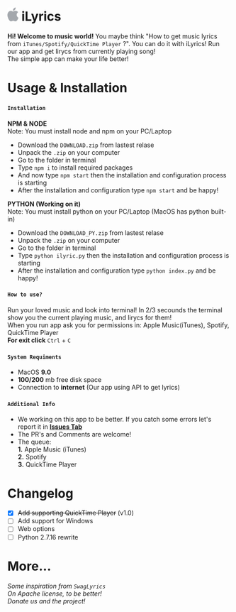 # <img src="./resources/apple.png" width="25" ></img>         iLyrics
**Hi! Welcome to music world!**
You maybe think "How to get music lyrics from `iTunes/Spotify/QuickTime Player` ?". You can do it with iLyrics! Run our app and get lirycs from currently playing song!<br>
The simple app can make your life better!

# Usage & Installation

#### **`Installation`**

**NPM & NODE**<br>
Note: You must install node and npm on your PC/Laptop
- Download the `DOWNLOAD.zip` from lastest relase
- Unpack the `.zip` on your computer
- Go to the folder in terminal
- Type `npm i` to install required packages
- And now type `npm start` then the installation and configuration process is starting
- After the installation and configuration type `npm start` and be happy!

**PYTHON (Working on it)**<br>
Note: You must install python on your PC/Laptop (MacOS has python built-in)
- Download the `DOWNLOAD_PY.zip` from lastest relase
- Unpack the `.zip` on your computer
- Go to the folder in terminal
- Type `python ilyric.py` then the installation and configuration process is starting
- After the installation and configuration type `python index.py` and be happy!

#### **`How to use?`**

Run your loved music and look into terminal! In 2/3 secounds the terminal show you the current playing music, and lirycs for them!<br>
When you run app ask you for permissions in: Apple Music(iTunes), Spotify, QuickTime Player<br>
**For exit click** `Ctrl` + `C`

#### **`System Requiments`**
- MacOS **9.0**
- **100/200** mb free disk space
- Connection to **internet** (Our app using API to get lyrics)

#### **`Additional Info`**
- We working on this app to be better. If you catch some errors let's report it
in [**Issues Tab**](https://github.com/Mondonno/iLyrics/Issues)
- The PR's and Comments are welcome!
- The queue:<br>
        **1.** Apple Music (iTunes)<br>
        **2.** Spotify<br>
        **3.** QuickTime Player

# Changelog
- [x] ~~Add supporting QuickTime Player~~ (v1.0)
- [ ] Add support for Windows
- [ ] Web options
- [ ] Python 2.7.16 rewrite

# More...
*Some inspiration from `SwagLyrics`*<br>
*On Apache license, to be better!*<br>
*Donate us and the project!*<br>